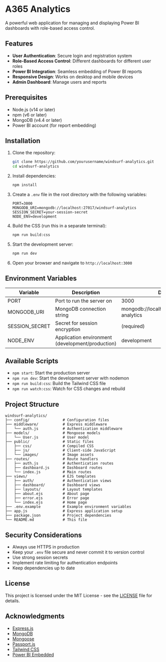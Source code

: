 # A365 Analytics

A powerful web application for managing and displaying Power BI dashboards with role-based access control.

## Features

- **User Authentication**: Secure login and registration system
- **Role-Based Access Control**: Different dashboards for different user roles
- **Power BI Integration**: Seamless embedding of Power BI reports
- **Responsive Design**: Works on desktop and mobile devices
- **Admin Dashboard**: Manage users and reports

## Prerequisites

- Node.js (v14 or later)
- npm (v6 or later)
- MongoDB (v4.4 or later)
- Power BI account (for report embedding)

## Installation

1. Clone the repository:
   ```bash
   git clone https://github.com/yourusername/windsurf-analytics.git
   cd windsurf-analytics
   ```

2. Install dependencies:
   ```bash
   npm install
   ```

3. Create a `.env` file in the root directory with the following variables:
   ```
   PORT=3000
   MONGODB_URI=mongodb://localhost:27017/windsurf-analytics
   SESSION_SECRET=your-session-secret
   NODE_ENV=development
   ```

4. Build the CSS (run this in a separate terminal):
   ```bash
   npm run build:css
   ```

5. Start the development server:
   ```bash
   npm run dev
   ```

6. Open your browser and navigate to `http://localhost:3000`

## Environment Variables

| Variable | Description | Default |
|----------|-------------|---------|
| PORT | Port to run the server on | 3000 |
| MONGODB_URI | MongoDB connection string | mongodb://localhost:27017/windsurf-analytics |
| SESSION_SECRET | Secret for session encryption | (required) |
| NODE_ENV | Application environment (development/production) | development |

## Available Scripts

- `npm start`: Start the production server
- `npm run dev`: Start the development server with nodemon
- `npm run build:css`: Build the Tailwind CSS file
- `npm run watch:css`: Watch for CSS changes and rebuild

## Project Structure

```
windsurf-analytics/
├── config/               # Configuration files
├── middleware/           # Express middleware
│   └── auth.js           # Authentication middleware
├── models/               # Mongoose models
│   └── User.js           # User model
├── public/               # Static files
│   ├── css/              # Compiled CSS
│   ├── js/               # Client-side JavaScript
│   └── images/           # Image assets
├── routes/               # Route handlers
│   ├── auth.js           # Authentication routes
│   ├── dashboard.js      # Dashboard routes
│   └── index.js          # Main routes
├── views/                # EJS templates
│   ├── auth/             # Authentication views
│   ├── dashboard/        # Dashboard views
│   ├── layouts/          # Layout templates
│   ├── about.ejs         # About page
│   ├── error.ejs         # Error page
│   └── index.ejs         # Home page
├── .env.example          # Example environment variables
├── app.js                # Express application setup
├── package.json          # Project dependencies
└── README.md             # This file
```

## Security Considerations

- Always use HTTPS in production
- Keep your `.env` file secure and never commit it to version control
- Use strong session secrets
- Implement rate limiting for authentication endpoints
- Keep dependencies up to date

## License

This project is licensed under the MIT License - see the [LICENSE](LICENSE) file for details.

## Acknowledgments

- [Express.js](https://expressjs.com/)
- [MongoDB](https://www.mongodb.com/)
- [Mongoose](https://mongoosejs.com/)
- [Passport.js](http://www.passportjs.org/)
- [Tailwind CSS](https://tailwindcss.com/)
- [Power BI Embedded](https://powerbi.microsoft.com/en-us/power-bi-embedded/)
